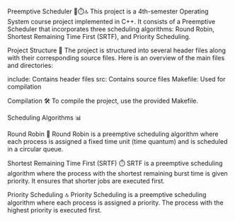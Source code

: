 Preemptive Scheduler 🔄⏱️🔝
This project is a 4th-semester Operating System course project implemented in C++. It consists of a Preemptive Scheduler that incorporates three scheduling algorithms: Round Robin, Shortest Remaining Time First (SRTF), and Priority Scheduling.

Project Structure 📁
The project is structured into several header files along with their corresponding source files. Here is an overview of the main files and directories:

include: Contains header files
src: Contains source files
Makefile: Used for compilation

Compilation 🛠️
To compile the project, use the provided Makefile.

Scheduling Algorithms 📊

Round Robin 🔄
Round Robin is a preemptive scheduling algorithm where each process is assigned a fixed time unit (time quantum) and is scheduled in a circular queue.

Shortest Remaining Time First (SRTF) ⏱️
SRTF is a preemptive scheduling algorithm where the process with the shortest remaining burst time is given priority. It ensures that shorter jobs are executed first.

Priority Scheduling 🔝
Priority Scheduling is a preemptive scheduling algorithm where each process is assigned a priority. The process with the highest priority is executed first.

